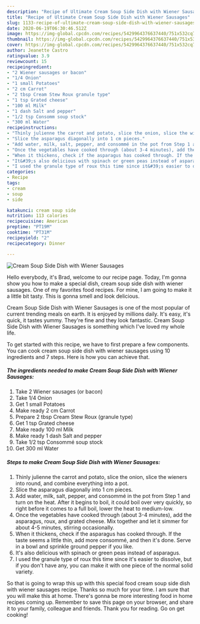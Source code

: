 ```yaml
---
description: "Recipe of Ultimate Cream Soup Side Dish with Wiener Sausages"
title: "Recipe of Ultimate Cream Soup Side Dish with Wiener Sausages"
slug: 1133-recipe-of-ultimate-cream-soup-side-dish-with-wiener-sausages
date: 2020-06-19T06:30:46.512Z
image: https://img-global.cpcdn.com/recipes/5429964376637440/751x532cq70/cream-soup-side-dish-with-wiener-sausages-recipe-main-photo.jpg
thumbnail: https://img-global.cpcdn.com/recipes/5429964376637440/751x532cq70/cream-soup-side-dish-with-wiener-sausages-recipe-main-photo.jpg
cover: https://img-global.cpcdn.com/recipes/5429964376637440/751x532cq70/cream-soup-side-dish-with-wiener-sausages-recipe-main-photo.jpg
author: Jeanette Castro
ratingvalue: 3.9
reviewcount: 15
recipeingredient:
- "2 Wiener sausages or bacon"
- "1/4 Onion"
- "1 small Potatoes"
- "2 cm Carrot"
- "2 tbsp Cream Stew Roux granule type"
- "1 tsp Grated cheese"
- "100 ml Milk"
- "1 dash Salt and pepper"
- "1/2 tsp Consomm soup stock"
- "300 ml Water"
recipeinstructions:
- "Thinly julienne the carrot and potato, slice the onion, slice the wieners into round, and combine everything into a pot."
- "Slice the asparagus diagonally into 1 cm pieces."
- "Add water, milk, salt, pepper, and consommé in the pot from Step 1 and turn on the heat. After it begins to boil, it could boil over very quickly, so right before it comes to a full boil, lower the heat to medium-low."
- "Once the vegetables have cooked through (about 3-4 minutes), add the asparagus, roux, and grated cheese. Mix together and let it simmer for about 4-5 minutes, stirring occasionally."
- "When it thickens, check if the asparagus has cooked through. If the taste seems a little thin, add more consommé, and then it&#39;s done. Serve in a bowl and sprinkle ground pepper if you like."
- "It&#39;s also delicious with spinach or green peas instead of asparagus."
- "I used the granule type of roux this time since it&#39;s easier to dissolve, but if you don&#39;t have any, you can make it with one piece of the normal solid variety."
categories:
- Recipe
tags:
- cream
- soup
- side

katakunci: cream soup side 
nutrition: 113 calories
recipecuisine: American
preptime: "PT19M"
cooktime: "PT31M"
recipeyield: "2"
recipecategory: Dinner

---
```



![Cream Soup Side Dish with Wiener Sausages](https://img-global.cpcdn.com/recipes/5429964376637440/751x532cq70/cream-soup-side-dish-with-wiener-sausages-recipe-main-photo.jpg)

Hello everybody, it's Brad, welcome to our recipe page. Today, I'm gonna show you how to make a special dish, cream soup side dish with wiener sausages. One of my favorites food recipes. For mine, I am going to make it a little bit tasty. This is gonna smell and look delicious.



Cream Soup Side Dish with Wiener Sausages is one of the most popular of current trending meals on earth. It is enjoyed by millions daily. It's easy, it's quick, it tastes yummy. They're fine and they look fantastic. Cream Soup Side Dish with Wiener Sausages is something which I've loved my whole life.


To get started with this recipe, we have to first prepare a few components. You can cook cream soup side dish with wiener sausages using 10 ingredients and 7 steps. Here is how you can achieve that.

<!--inarticleads1-->

##### The ingredients needed to make Cream Soup Side Dish with Wiener Sausages:

1. Take 2 Wiener sausages (or bacon)
1. Take 1/4 Onion
1. Get 1 small Potatoes
1. Make ready 2 cm Carrot
1. Prepare 2 tbsp Cream Stew Roux (granule type)
1. Get 1 tsp Grated cheese
1. Make ready 100 ml Milk
1. Make ready 1 dash Salt and pepper
1. Take 1/2 tsp Consommé soup stock
1. Get 300 ml Water




<!--inarticleads2-->

##### Steps to make Cream Soup Side Dish with Wiener Sausages:

1. Thinly julienne the carrot and potato, slice the onion, slice the wieners into round, and combine everything into a pot.
1. Slice the asparagus diagonally into 1 cm pieces.
1. Add water, milk, salt, pepper, and consommé in the pot from Step 1 and turn on the heat. After it begins to boil, it could boil over very quickly, so right before it comes to a full boil, lower the heat to medium-low.
1. Once the vegetables have cooked through (about 3-4 minutes), add the asparagus, roux, and grated cheese. Mix together and let it simmer for about 4-5 minutes, stirring occasionally.
1. When it thickens, check if the asparagus has cooked through. If the taste seems a little thin, add more consommé, and then it&#39;s done. Serve in a bowl and sprinkle ground pepper if you like.
1. It&#39;s also delicious with spinach or green peas instead of asparagus.
1. I used the granule type of roux this time since it&#39;s easier to dissolve, but if you don&#39;t have any, you can make it with one piece of the normal solid variety.




So that is going to wrap this up with this special food cream soup side dish with wiener sausages recipe. Thanks so much for your time. I am sure that you will make this at home. There's gonna be more interesting food in home recipes coming up. Remember to save this page on your browser, and share it to your family, colleague and friends. Thank you for reading. Go on get cooking!
